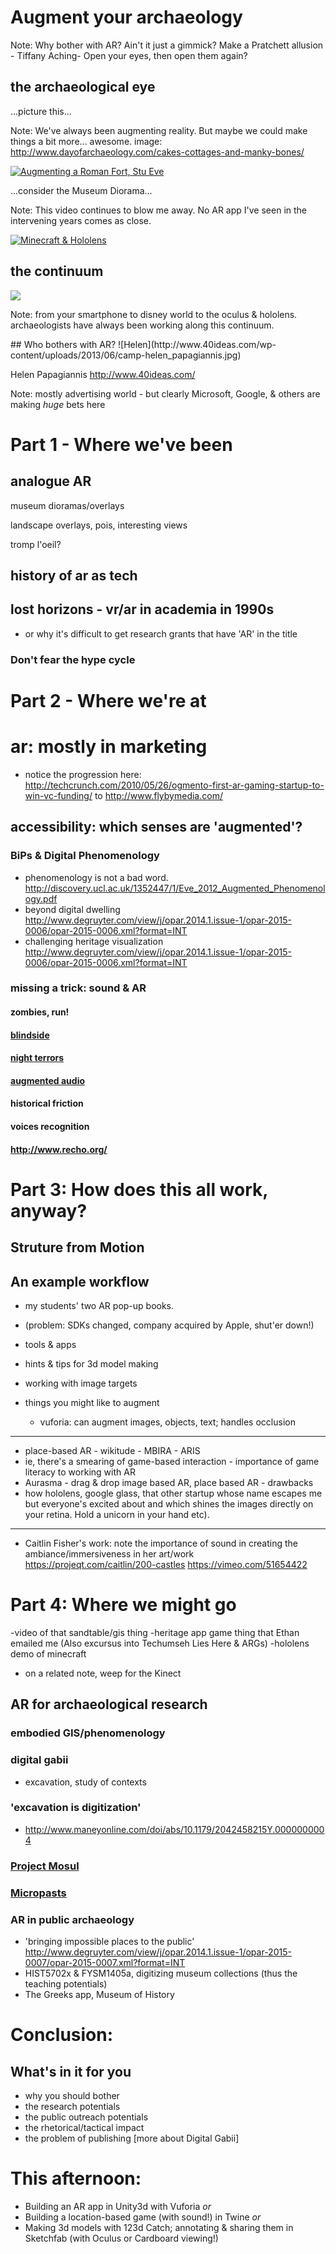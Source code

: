# Augment your archaeology

Note:
Why bother with AR? Ain't it just a gimmick? Make a Pratchett allusion - Tiffany Aching- Open your eyes, then open them again?


## the archaeological eye
<section data-background="http://www.dayofarchaeology.com/wp-content/uploads/2014/07/IMG_20140711_164910.jpg">
...picture this...
</section>

Note:
We've always been augmenting reality. But maybe we could make things a bit more... awesome. image: http://www.dayofarchaeology.com/cakes-cottages-and-manky-bones/


[![Augmenting a Roman Fort, Stu Eve](http://www.dead-mens-eyes.org/wp-content/uploads/2011/10/CIMG1247-300x225.jpg)](https://player.vimeo.com/video/30861262)

...consider the Museum Diorama...

Note:
This video continues to blow me away. No AR app I've seen in the intervening years comes as close. 


[![Minecraft & Hololens](https://img.youtube.com/vi/xgakdcEzVwg/0.jpg)](https://www.youtube.com/embed/xgakdcEzVwg?start=145)


## the continuum
<img class="stretch" src="https://upload.wikimedia.org/wikipedia/en/d/dc/Virtuality_Continuum_2.jpg"></img>

Note:
from your smartphone to disney world to the oculus & hololens. archaeologists have always been working along this continuum.


<section style="text-align: left; top: 184.5px; display: block;" class="present">
## Who bothers with AR?
![Helen](http://www.40ideas.com/wp-content/uploads/2013/06/camp-helen_papagiannis.jpg)
 
Helen Papagiannis http://www.40ideas.com/

Note: 
mostly advertising world - but clearly Microsoft, Google, & others are making *huge* bets here

</section>


# Part 1 - Where we've been
## analogue AR
<section>
    <p class="fragment grow">museum dioramas/overlays</p>
    <p class="fragment grow">landscape overlays, pois, interesting views</p>
    <p class="fragment grow">tromp l'oeil?</p>
</section>


## history of ar as tech


## lost horizons - vr/ar in academia in 1990s
- or why it's difficult to get research grants that have 'AR' in the title


### Don't fear the hype cycle


# Part 2 - Where we're at
# ar: mostly in marketing
- notice the progression here: http://techcrunch.com/2010/05/26/ogmento-first-ar-gaming-startup-to-win-vc-funding/ to http://www.flybymedia.com/


## accessibility: which senses are 'augmented'?


### BiPs & Digital Phenomenology
- phenomenology is not a bad word. http://discovery.ucl.ac.uk/1352447/1/Eve_2012_Augmented_Phenomenology.pdf
- beyond digital dwelling http://www.degruyter.com/view/j/opar.2014.1.issue-1/opar-2015-0006/opar-2015-0006.xml?format=INT
- challenging heritage visualization http://www.degruyter.com/view/j/opar.2014.1.issue-1/opar-2015-0006/opar-2015-0006.xml?format=INT


### missing a trick: sound & AR


#### zombies, run!


#### [blindside](http://www.blindsidegame.com/)


#### [night terrors](https://www.indiegogo.com/projects/night-terrors-augmented-reality-survival-horror)


#### [augmented audio](http://www.augmentedaudio.com/)


#### historical friction


#### voices recognition


#### http://www.recho.org/


# Part 3: How does this all work, anyway?

## Struture from Motion


## An example workflow

- my students' two AR pop-up books.
- (problem: SDKs changed, company acquired by Apple, shut'er down!)

- tools & apps
- hints & tips for 3d model making
- working with image targets
- things you might like to augment
  - vuforia: can augment images, objects, text; handles occlusion

----
- place-based AR - wikitude - MBIRA - ARIS
- ie, there's a smearing of game-based interaction - importance of game literacy to working with AR
- Aurasma - drag & drop image based AR, place based AR - drawbacks
- how hololens, google glass, that other startup whose name escapes me but everyone's excited about and which shines the images directly on your retina. Hold a unicorn in your hand etc).

----
- Caitlin Fisher's work: note the importance of sound in creating the ambiance/immersiveness in her art/work https://projeqt.com/caitlin/200-castles https://vimeo.com/51654422
  

# Part 4: Where we might go 

-video of that sandtable/gis thing
-heritage app game thing that Ethan emailed me (Also excursus into Techumseh Lies Here & ARGs)
-hololens demo of minecraft
  + on a related note, weep for the Kinect
  

## AR for archaeological research


### embodied GIS/phenomenology


### digital gabii 
- excavation, study of contexts


### 'excavation is digitization' 

+ http://www.maneyonline.com/doi/abs/10.1179/2042458215Y.0000000004


### [Project Mosul](http://projectmosul.org/)


### [Micropasts](http://research.micropasts.org/2014/06/13/3d-modelling-via-sfm/)


### AR in public archaeology
+ 'bringing impossible places to the public' http://www.degruyter.com/view/j/opar.2014.1.issue-1/opar-2015-0007/opar-2015-0007.xml?format=INT
+ HIST5702x & FYSM1405a, digitizing museum collections (thus the teaching potentials)
+ The Greeks app, Museum of History

# Conclusion:
## What's in it for you
- why you should bother
- the research potentials
- the public outreach potentials
- the rhetorical/tactical impact
- the problem of publishing [more about Digital Gabii]


# This afternoon:
+ Building an AR app in Unity3d with Vuforia
_or_
+ Building a location-based game (with sound!) in Twine
_or_
+ Making 3d models with 123d Catch; annotating & sharing them in Sketchfab (with Oculus or Cardboard viewing!)

